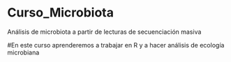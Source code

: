 # Curso_Microbiota
Análisis de microbiota a partir de lecturas de secuenciación masiva

#En este curso aprenderemos a trabajar en R y a hacer análisis de ecología microbiana
